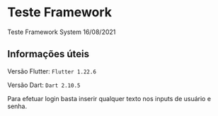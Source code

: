 # Teste Framework
Teste Framework System 16/08/2021

## Informações úteis
Versão Flutter: `Flutter 1.22.6`

Versão Dart: `Dart 2.10.5`

 Para efetuar login basta inserir qualquer texto nos inputs de usuário e senha.
